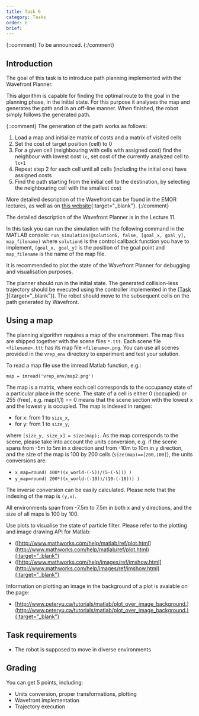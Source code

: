 ```yaml
---
title: Task 6
category: Tasks
order: 6
brief: 
---
```


{::comment}
To be announced.
{:/comment}


## Introduction

The goal of this task is to introduce path planning implemented with the Wavefront Planner.

This algorithm is capable for finding the optimal route to the goal in the planning phase, in the initial state.
For this purpose it analyses the map and generates the path and in an off-line manner.
When finished, the robot simply follows the generated path.


{::comment}
The generation of the path works as follows:

1. Load a map and initialize matrix of costs and a matrix of visited cells
1. Set the cost of target position (cell) to 0
2. For a given cell (neighbouring with cells with assigned cost) find the neighbour with lowest cost `lc`, set cost of the currently analyzed cell to `lc+1`
3. Repeat step 2 for each cell until all cells (including the initial one) have assigned costs
4. Find the path starting from the initial cell to the destination, by selecting the neighbouring cell with the smallest cost

More detailed description of the Wavefront can be found in the EMOR lectures, as well as on [this website](https://www.societyofrobots.com/programming_wavefront.shtml){:target="_blank"}.
{:/comment}

The detailed description of the Wavefront Planner is in the Lecture 11.

In this task you can run the simulation with the following command in the MATLAB console:
`run_simulation(@solution6, false, [goal_x, goal_y], map_filename)`
where `solution6` is the control callback function you have to implement, `[goal_x, goal_y]` is the position of the goal point and `map_filename` is the name of the map file.

It is recommended to plot the state of the Wavefront Planner for debugging and visualisation purposes.

The planner should run in the initial state. The generated collision-less trajectory should be executed using the controller implemented in the ([Task 1]({{site.baseurl}}/04_tasks/01_task_1){:target="_blank"}). The robot should move to the subsequent cells on the path generated by Wavefront.


## Using a map

The planning algorithm requires a map of the environment.
The map files are shipped together with the scene files `*.ttt`. Each scene file `<filename>.ttt` has its map file `<filename>.png`. You can use all scenes provided in the `vrep_env` directory to experiment and test your solution.

To read a map file use the imread Matlab function, e.g.:
```
map = imread('vrep_env/map2.png')
```
The map is a matrix, where each cell corresponds to the occupancy state of a particular place in the scene. The state of a cell is either 0 (occupied) or 255 (free), e.g. map(1,1) == 0 means that the scene section with the lowest x and the lowest y is occupied. The map is indexed in ranges:
* for x: from 1 to `size_x`,
* for y: from 1 to `size_y`,

where `[size_y, size_x] = size(map);`. As the map corresponds to the scene, please take into account the units conversion, e.g. if the scene spans from -5m to 5m in x direction and from -10m to 10m in y direction, and the size of the map is 100 by 200 cells (`size(map)==[200,100]`), the units conversions are:
* `x_map=round( 100*((x_world-(-5))/(5-(-5))) )`
* `y_map=round( 200*((x_world-(-10))/(10-(-10))) )`

The inverse conversion can be easily calculated. Please note that the indexing of the map is `(y,x)`.

All environments span from -7.5m to 7.5m in both x and y directions, and the size of all maps is 100 by 100.

Use plots to visualise the state of particle filter. Please refer to the plotting and image drawing API for Matlab:
* ([http://www.mathworks.com/help/matlab/ref/plot.html](http://www.mathworks.com/help/matlab/ref/plot.html){:target="_blank"}
* ([http://www.mathworks.com/help/images/ref/imshow.html](http://www.mathworks.com/help/images/ref/imshow.html){:target="_blank"}

Information on plotting an image in the background of a plot is avaiable on the page:
* [http://www.peteryu.ca/tutorials/matlab/plot_over_image_background.](http://www.peteryu.ca/tutorials/matlab/plot_over_image_background.){:target="_blank"}


## Task requirements

* The robot is supposed to move in diverse environments


## Grading
You can get 5 points, including:
* Units conversion, proper transformations, plotting
* Wavefront implementation
* Trajectory execution
